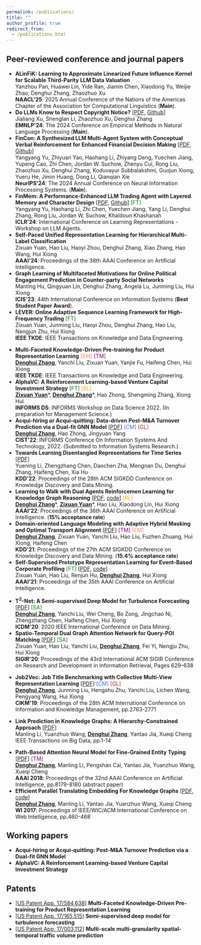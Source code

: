 ```yaml
---
permalink: /publications/
title: ""
author_profile: true
redirect_from: 
  - /publications.html
---
```

<!-- You can also find my publications on <a href="https://scholar.google.com/citations?user=6U4SXnUAAAAJ&hl=en">my Google Scholar profile</a>. -->

<!-- ## Papers (* equal contribution)
 -->

<!-- ## Papers -->

<!-- ### Preprint

- **E-BERT: A Phrase and Product Knowledge Enhanced Language Model for E-commerce** [<a href='https://arxiv.org/pdf/2009.02835.pdf'>PDF</a>, <a href=''>code</a>] <br>
<ins>**Denghui Zhang**</ins>, Zixuan Yuan, Yanchi Liu, 	Zuohui Fu, Fuzhen Zhuang, Pengyang Wang, Haifeng Chen, Hui Xiong<br>
arXiv:2009.02835 <br> -->

<!-- ### 2021 -->

<!-- <span style="color:RoyalBlue">[CM] Computational Management Science,</span>  <span style="color:CornflowerBlue">[EM] E-commerce Analysis,</span>   <span style="color:green">[FT] FinTech</span><br>
<span style="color:brown">[GL]Graph Machine Learning,</span> <span style="color:purple">[NLP] Natual Language Processing,</span> <span style="color:Orange;">[RL] Reinforcement Learning,</span -->

## Peer-reviewed conference and journal papers

<!-- **Domains:**  Computational Management Science <span style="color:RoyalBlue">[CM]</span>,  E-commerce Analysis <span style="color:Salmon">[EM]</span>,  FinTech <span style="color:green">[FT]</span>, Spatial AI <span style="color:green">[SA]</span> <br>
**Methodologies:**  Graph Deep Learning <span style="color:brown">[GL]</span>,  Text Mining <span style="color:purple">[TM]</span>,  Reinforcement Learning <span style="color:Orange;">[RL]</span> -->
- **ALinFiK: Learning to Approximate Linearized Future Influence Kernel for Scalable Third-Parity LLM Data Valuation**<br>
  Yanzhou Pan, Huawei Lin, Yide Ran, Jiamin Chen, Xiaodong Yu, Weijie Zhao, Denghui Zhang, Zhaozhuo Xu<br>
  **NAACL'25**: 2025 Annual Conference of the Nations of the Americas Chapter of the Association for Computational Linguistics (**Main**).
- **Do LLMs Know to Respect Copyright Notice?** [<a href='https://aclanthology.org/2024.emnlp-main.1147/'>PDF</a>, <a href='https://github.com/liamjxu/copyright'>Github</a>]<span style="color:green"> </span><br>
  Jialiang Xu, Shenglan Li, Zhaozhuo Xu, Denghui Zhang<br>
  **EMNLP'24**: The 2024 Conference on Empirical Methods in Natural Language Processing (**Main**).
- **FinCon: A Synthesized LLM Multi-Agent System with Conceptual Verbal Reinforcement for Enhanced Financial Decision Making** [<a href='https://openreview.net/pdf?id=dG1HwKMYbC'>PDF</a>, <a href=''>Github</a>]<span style="color:green"> </span><br>
  Yangyang Yu, Zhiyuan Yao, Haohang Li, Zhiyang Deng, Yuechen Jiang, Yupeng Cao,
Zhi Chen, Jordan W. Suchow, Zhenyu Cui, Rong Liu, Zhaozhuo Xu, Denghui Zhang,
Koduvayur Subbalakshmi, Guojun Xiong, Yueru He, Jimin Huang, Dong Li, Qianqian Xie<br>
  **NeurIPS'24**: The 2024 Annual Conference on Neural Information Processing Systems. (**Main**).
- **FinMem: A Performance-Enhanced LLM Trading Agent with Layered Memory and Character Design** [<a href='https://arxiv.org/abs/2311.13743'>PDF</a>, <a href='https://github.com/pipiku915/FinMem-LLM-StockTrading/tree/main'>Github</a>]<span style="color:green"> [FT]</span><br>
  Yangyang Yu, Haohang Li, Zhi Chen, Yuechen Jiang, Yang Li, Denghui Zhang, Rong Liu, Jordan W. Suchow, Khaldoun Khashanah<br>
  **ICLR'24**: International Conference on Learning Representations - Workshop on LLM Agents.
- **Self-Paced Unified Representation Learning for Hierarchical Multi-Label Classification** <br>
  Zixuan Yuan, Hao Liu, Haoyi Zhou, Denghui Zhang, Xiao Zhang, Hao Wang, Hui Xiong<br>
  **AAAI'24**: Proceedings of the 38th AAAI Conference on Artificial Intelligence.<br>
- **Graph Learning of Multifaceted Motivations for Online Political Engagement Prediction in Counter-party Social Networks** <br>
  Manting Hu, Qingyuan Lin, Denghui Zhang, Angela Lu, Junming Liu, Hui Xiong<br>
  **ICIS'23**: 44th International Conference on Information Systems (**Best Student Paper Award**).<br>
- **LEVER: Online Adaptive Sequence Learning Framework for High-Frequency Trading** <span style="color:green">[FT]</span><br>
  Zixuan Yuan, Junming Liu, Haoyi Zhou, Denghui Zhang, Hao Liu, Nengjun Zhu, Hui Xiong<br>
  **IEEE TKDE**: IEEE Transactions on Knowledge and Data Engineering.<br>

<!-- ![image](M&A.jpeg){: style="float: left"} -->

- **Multi-Faceted Knowledge-Driven Pre-training for Product Representation Learning** <span style="color:Salmon">[EM] <span style="color:purple">[TM]</span></span> <br>
  <ins>**Denghui Zhang**</ins>, Yanchi Liu, Zixuan Yuan, Yanjie Fu, Haifeng Chen, Hui Xiong<br>
  **IEEE TKDE**: IEEE Transactions on Knowledge and Data Engineering.<br>
- **AlphaVC: A Reinforcement Learning-based Venture Capital Investment Strategy** <span style="color:green">[FT]</span> <span style="color:Orange;">[RL]</span><br>
  <ins>**Zixuan Yuan**</ins>\*, <ins>**Denghui Zhang**</ins>\*, Hao Zhong, Shengming Zhang, Xiong Hui<br>
  **INFORMS DS**: INFORMS Workshop on Data Science 2022. (In preparation for Management Science.)<br>
- **Acqui-hiring or Acqui-quitting: Data-driven Post-M&A Turnover Prediction via a Dual-fit GNN Model** [<a href='M_A_sample_denghui.pdf'>PDF</a>] <span style="color:RoyalBlue">[CM]</span> <span style="color:brown">[GL]</span><br>
  <ins>**Denghui Zhang**</ins>, Hao Zhong, Jingyuan Yang<br>
  **CIST'22**: INFORMS Conference On Information Systems And Technology, 2022. (Submitted to Information Systems Research.)<br>
- **Towards Learning Disentangled Representations for Time Series** [<a href=''>PDF</a>] <br>
  Yuening Li, Zhengzhang Chen, Daochen Zha, Mengnan Du, Denghui Zhang, Haifeng Chen, Xia Hu<br>
  **KDD'22**: Proceedings of the 28th ACM SIGKDD Conference on Knowledge Discovery and Data Mining. <br>
- **Learning to Walk with Dual Agents Reinforcemen Learning for Knowledge Graph Reasoning** [<a href='https://arxiv.org/pdf/2112.12876.pdf'>PDF</a>, <a href='https://github.com/RutgersDM/DKGR/tree/master'>code</a>] <span style="color:Orange;">[RL]</span> <br>
  <ins>**Denghui Zhang**</ins>\*, <ins>**Zixuan Yuan**</ins>\*, Hao Liu, Xiaodong Lin, Hui Xiong<br>
  **AAAI'22**: Proceedings of the 36th AAAI Conference on Artificial Intelligence. (**15% acceptance rate**)<br>
- **Domain-oriented Language Modeling with Adaptive Hybrid Masking and Optimal Transport Alignment** [<a href='KDD21.pdf'>PDF</a>] <span style="color:purple">[TM]</span> <span style="color:Salmon">[EM]</span> <br>
  <ins>**Denghui Zhang**</ins>, Zixuan Yuan, Yanchi Liu, Hao Liu, Fuzhen Zhuang, Hui Xiong, Haifeng Chen<br>
  **KDD'21**: Proceedings of the 27th ACM SIGKDD Conference on Knowledge Discovery and Data Mining. (**15.4% acceptance rate**)<br>
- **Self-Supervised Prototype Representation Learning for Event-Based Corporate Profiling** <span style="color:green">[FT]</span> [<a href='Corporate_Profiling__AAAI_2021.pdf'>PDF</a>, <a href='https://github.com/yuanzx33033/SePaL'>code</a>] <br>
  Zixuan Yuan, Hao Liu, Renjun Hu, <ins>**Denghui Zhang**</ins>, Hui Xiong<br>
  **AAAI'21**: Proceedings of the 35th AAAI Conference on Artificial Intelligence.<br>

<!-- ### 2020 -->

- **T$^2$-Net: A Semi-supervised Deep Model for Turbulence Forecasting** [<a href='ICDM20.pdf'>PDF</a>] <span style="color:green">[SA]</span><br>
  <ins>**Denghui Zhang**</ins>, Yanchi Liu, Wei Cheng, Bo Zong, Jingchao Ni, Zhengzhang Chen, Haifeng Chen, Hui Xiong <br>
  **ICDM'20**: 2020 IEEE International Conference on Data Mining.<br>
- **Spatio-Temporal Dual Graph Attention Network for Query-POI Matching** [<a href='https://dl.acm.org/doi/abs/10.1145/3397271.3401159'>PDF</a>] <span style="color:green">[SA]</span><br>
  Zixuan Yuan, Hao Liu, Yanchi Liu, <ins>**Denghui Zhang**</ins>, Fei Yi, Nengju Zhu, Hui Xiong  <br>
  **SIGIR'20**: Proceedings of the 43rd International ACM SIGIR Conference on Research and Development in Information Retrieval, Pages 629–638 <br>

<!-- ### 2019 -->

- **Job2Vec: Job Title Benchmarking with Collective Multi-View Representation Learning** [<a href='https://arxiv.org/pdf/2009.07429.pdf'>PDF</a>] <span style="color:RoyalBlue">[CM] <span style="color:brown">[GL]</span></span>
  <br>
  <ins>**Denghui Zhang**</ins>, Junming Liu, Hengshu Zhu, Yanchi Liu, Lichen Wang, Pengyang Wang, Hui Xiong<br>
  **CIKM'19**: Proceedings of the 28th ACM International Conference on Information and Knowledge Management, pp.2763-2771<br>

<!-- ### 2018 and before -->

<!-- 2. **GAIA - A Multi-media Multi-lingual Knowledge Extraction and Hypothesis Generation System**  [<a href='docs/GAIA.pdf'>PDF</a>] <br>
Tongtao Zhang, Ananya Subburathinam, Ge Shi, Lifu Huang, Di Lu, Xiaoman Pan, <ins>**Manling Li**</ins>, Boliang Zhang, Qingyun Wang, Spencer Whitehead, Heng Ji, etc. <br>
**TAC-KBP**: Text Analysis Conference Knowledge Base Population Workshop 2018  <br>  -->

- **Link Prediction in Knowledge Graphs: A Hierarchy-Constrained Approach**  [<a href='https://ieeexplore.ieee.org/document/8450054'>PDF</a>] <br>
  Manling Li, Yuanzhuo Wang, <ins>**Denghui Zhang**</ins>, Yantao Jia, Xueqi Cheng <br>
  IEEE Transactions on Big Data, pp.1-14 <br>

<!-- Special Issue on "Knowledge Graphs: Techniques and Applications"  -->

- **Path-Based Attention Neural Model for Fine-Grained Entity Typing**  [<a href='PAN.pdf'>PDF</a>] <span style="color:purple">[TM]</span><br>
  <ins>**Denghui Zhang**</ins>, Manling Li, Pengshan Cai, Yantao Jia, Yuanzhuo Wang, Xueqi Cheng <br>
  **AAAI 2018**: Proceedings of the 32nd AAAI Conference on Artificial Intelligence, pp.8179-8180 (abstract paper) <br>
- **Efficient Parallel Translating Embedding For Knowledge Graphs**  [<a href='ParTransX.pdf'>PDF</a>, <a href='https://github.com/zdh2292390/ParTrans-X'>code</a>] <br>
  <ins>**Denghui Zhang**</ins>, Manling Li, Yantao Jia, Yuanzhuo Wang, Xueqi Cheng <br>
  **WI 2017**: Proceedings of IEEE/WIC/ACM International Conference on Web Intelligence, pp.460-468<br>

## Working papers

- **Acqui-hiring or Acqui-quitting: Post-M&A Turnover Prediction via a Dual-fit GNN Model** <br>
  <!-- <ins>**Denghui Zhang**</ins>, Hao Zhong, Jingyuan Yang<br> -->
  <!-- **ISR**: Submitted to Information Systems Research.<br> -->
- **AlphaVC: A Reinforcement Learning-based Venture Capital Investment Strategy** <br>
  <!-- <ins>**Zixuan Yuan**</ins>\*, <ins>**Denghui Zhang**</ins>\*, Hao Zhong, Shengming Zhang, Xiong Hui<br> -->
  <!-- **MNSC**: In preparation for Manamgement Science.<br> -->

## Patents

- [<a href=''>US Patent App. 17/584,638</a>] **Multi-Faceted Knowledge-Driven Pre-training for Product Representation Learning**
- [<a href=''>US Patent App. 17/165,515</a>] **Semi-supervised deep model for turbulence forecasting**
- [<a href=''>US Patent App. 17/003,112</a>] **Multi-scale multi-granularity spatial-temporal traffic volume prediction**
